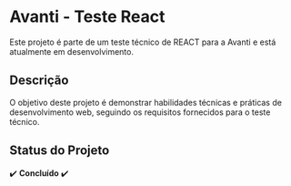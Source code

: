 # Avanti - Teste React

Este projeto é parte de um teste técnico de REACT para a Avanti e está atualmente em desenvolvimento.

## Descrição

O objetivo deste projeto é demonstrar habilidades técnicas e práticas de desenvolvimento web, seguindo os requisitos fornecidos para o teste técnico.

## Status do Projeto

✔️ **Concluído** ✔️
